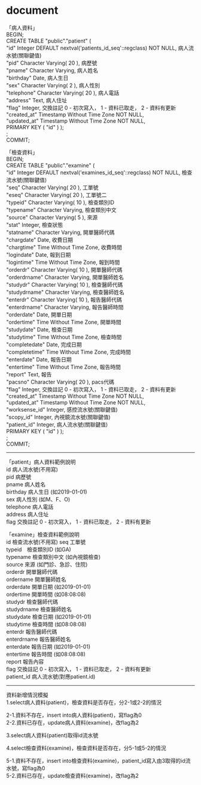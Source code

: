 # document
「病人資料」  
BEGIN;  
CREATE TABLE "public"."patient" (  
	"id" Integer DEFAULT nextval('patients_id_seq'::regclass) NOT NULL, 病人流水號(關聯鍵值)  
	"pid" Character Varying( 20 ), 病歷號  
	"pname" Character Varying, 病人姓名  
	"birthday" Date, 病人生日  
	"sex" Character Varying( 2 ), 病人性別  
	"telephone" Character Varying( 20 ), 病人電話   
	"address" Text, 病人住址  
	"flag" Integer, 交換註記 0 - 初次寫入， 1 - 資料已取走， 2 - 資料有更新  
	"created_at" Timestamp Without Time Zone NOT NULL,  
	"updated_at" Timestamp Without Time Zone NOT NULL,  
	PRIMARY KEY ( "id" ) );  
 ;   
COMMIT;  



「檢查資料」  
BEGIN;  
CREATE TABLE "public"."examine" (  
	"id" Integer DEFAULT nextval('examines_id_seq'::regclass) NOT NULL,  檢查流水號(關聯鍵值)  
	"seq" Character Varying( 20 ), 工單號  
	"eseq" Character Varying( 20 ), 工單號二  
	"typeid" Character Varying( 10 ), 檢查類別ID  
	"typename" Character Varying, 檢查類別中文  
	"source" Character Varying( 5 ), 來源  
	"stat" Integer, 檢查狀態  
	"statname" Character Varying, 開單醫師代碼  
	"chargdate" Date, 收費日期  
	"chargtime" Time Without Time Zone, 收費時間  
	"logindate" Date, 報到日期  
	"logintime" Time Without Time Zone, 報到時間  
	"orderdr" Character Varying( 10 ), 開單醫師代碼  
	"orderdrname" Character Varying, 開單醫師姓名  
	"studydr" Character Varying( 10 ), 檢查醫師代碼  
	"studydrname" Character Varying, 檢查醫師姓名  
	"enterdr" Character Varying( 10 ), 報告醫師代碼  
	"enterdrname" Character Varying, 報告醫師時間  
	"orderdate" Date, 開單日期  
	"ordertime" Time Without Time Zone, 開單時間  
	"studydate" Date, 檢查日期  
	"studytime" Time Without Time Zone, 檢查時間  
	"completedate" Date, 完成日期  
	"completetime" Time Without Time Zone, 完成時間  
	"enterdate" Date, 報告日期  
	"entertime" Time Without Time Zone, 報告時間  
	"report" Text, 報告  
	"pacsno" Character Varying( 20 ), pacs代碼  
	"flag" Integer, 交換註記 0 - 初次寫入， 1 - 資料已取走， 2 - 資料有更新  
	"created_at" Timestamp Without Time Zone NOT NULL,  
	"updated_at" Timestamp Without Time Zone NOT NULL,  
	"worksense_id" Integer, 感控流水號(關聯鍵值)  
	"scopy_id" Integer, 內視鏡流水號(關聯鍵值)  
	"patient_id" Integer, 病人流水號(關聯鍵值)  
	PRIMARY KEY ( "id" ) );  
 ;  
COMMIT;  



----------------------------------------------------------  
「patient」病人資料範例說明   
id 病人流水號(不用寫)  
pid 病歷號  
pname 病人姓名  
birthday 病人生日 (如2019-01-01)   
sex 病人性別  (如M、F、O)   
telephone 病人電話  
address 病人住址  
flag 交換註記 0 - 初次寫入， 1 - 資料已取走， 2 - 資料有更新  
  
「examine」檢查資料範例說明  
id 檢查流水號(不用寫)
seq 工單號  
typeid　檢查類別ID (如GA)  
typename 檢查類別中文 (如內視鏡檢查)    
source 來源 (如門診、急診、住院)  
orderdr 開單醫師代碼  
ordername 開單醫師姓名  
orderdate 開單日期 (如2019-01-01)   
ordertime 開單時間 (如08:08:08)   
studydr 檢查醫師代碼  
studydrname 檢查醫師姓名  
studydate 檢查日期 (如2019-01-01)   
studytime 檢查時間 (如08:08:08)   
enterdr 報告醫師代碼  
enterdrname 報告醫師姓名  
enterdate 報告日期 (如2019-01-01)    
entertime 報告時間 (如08:08:08)    
report 報告內容  
flag 交換註記 0 - 初次寫入， 1 - 資料已取走， 2 - 資料有更新   
patient_id 病人流水號(對應patient.id)  
  
----------------------------------------------------------  
資料新增情況模擬  
1.select病人資料(patient)，檢查資料是否存在，分2-1或2-2的情況  
  
2-1.資料不存在，insert into病人資料(patient)，寫flag為0  
2-2.資料已存在，update病人資料(examine)，改flag為2  
  
3.select病人資料(patient)取得id流水號  

4.select檢查資料(examine)，檢查資料是否存在，分5-1或5-2的情況  
  
5-1.資料不存在，insert into檢查資料(examine)，patient_id寫入由3取得的id流水號，寫flag為0  
5-2.資料已存在，update檢查資料(examine)，改flag為2  
